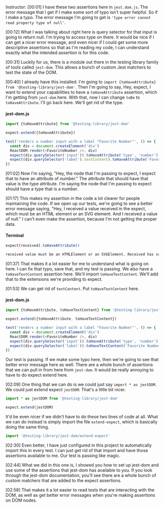 Instructor: [00:01] I have these two assertions here in `jest.dom.js`. The error message that I get if I make some sort of typo isn't super helpful. So if I make a typo. The error message I'm going to get is `'type error cannot read property type of null'`.

[00:12] What I was talking about right here is query selector for that input is going to return null. I'm trying to access type on there. It would be nice if I can get a nicer error message, and even nicer if I could get some more descriptive assertions so that as I'm reading my code, I can understand exactly what the intended assertion is for this code.

[00:31] Luckily for us, there is a module out there in the testing library family of tools called `jest-dom`. This allows a bunch of custom Jest matchers to test the state of the DOM.

[00:40] I already have this installed. I'm going to `import {toHaveAttribute} from '@testing-library/jest-dom'`. Then I'm going to say, Hey, expect, I want to extend your capabilities to have a `toHaveAttribute` assertion, which I'm getting from `jest-dom` here. With that, now I can change `toBe` to `toHaveAttribute`. I'll go back here. We'll get rid of the type.

#### jest-dom.js
```js
import {toHaveAttribute} from '@testing-library/jest-dom'

expect.extend({toHaveAttribute})

test('renders a number input with a label "Favorite Number"', () => {
  const div = document.createElement('div')
  ReactDOM.render(<FavoriteNumber />, div)
  expect(div.querySelector('input')).toHaveAttribute('type', 'number')
  expect(div.querySelector('label').textContent).toHaveAttribute('Favorite Number'))
})
```

[01:02] Now I'm saying, "Hey, the node that I'm passing to expect, I expect that to have an attribute of number." The attribute that should have that value is the type attribute. I'm saying the node that I'm passing to expect should have a type that is a number.

[01:17] This makes my assertion in the code a lot clearer for people maintaining the code. If we open up our tests, we're going to see a better error message saying, "Hey, I received a value received in the expect, which must be an HTML element or an SVG element. And I received a value of null." I can't even make the assertion, because I'm not getting the proper data.

#### Terminal
```bash
expect(received).toHaveAttribute()

received value must be an HTMLElement or an SVGElement. Received has value: null
```

[01:37] That makes it a lot easier for me to understand what is going on here. I can fix that typo, save that, and my test is passing. We also have a `toHaveTextContent` assertion here. We'll import `toHaveTextContent`. We'll add that to the extensions we're providing to expect.

[01:53] We can get rid of `textContent`. Put `toHaveTextContent` here. 

#### jest-dom.js
```js
import {toHaveAttribute, toHaveTextContent} from '@testing-library/jest-dom'

expect.extend({toHaveAttribute, toHaveTextContent})

test('renders a number input with a label "Favorite Number"', () => {
  const div = document.createElement('div')
  ReactDOM.render(<FavoriteNumber />, div)
  expect(div.querySelector('input')).toHaveAttribute('type', 'number')
  expect(div.querySelector('label')).toHaveTextContent('Favorite Number'))
})
```

Our test is passing. If we make some typo here, then we're going to see that better error message here as well. There are a whole bunch of assertions that we can pull in from here from `jest-dom`. It would be really annoying to have to do expect extend here.

[02:09] One thing that we can do is we could just say `import * as jestDOM`. We could just extend expect `jestDOM`. That's a little bit nicer. 

```js
import * as jestDOM from '@testing-library/jest-dom'

expect.extend(jestDOM)
```

It'd be even nicer if we didn't have to do these two lines of code at all. What we can do instead is simply import the file `extend-expect`, which is basically doing the same thing.

```js
import '@testing-library/jest-dom/extend-expect'
```

[02:30] Even better, I have just configured in this project to automatically import this in every test. I can just get rid of that import and have those assertions available to me. Our test is passing like magic.

[02:44] What we did in this one is, I showed you how to set up jest-dom and use some of the assertions that jest-dom has available to you. If you look through the jest-dom documentation, you'll see there are a whole bunch of custom matchers that are added to the expect assertions.

[02:58] That makes it a lot easier to read tests that are interacting with the DOM, as well as get better error messages when you're making assertions on DOM nodes.
